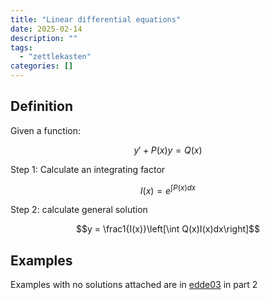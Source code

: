 ```yaml
---
title: "Linear differential equations"
date: 2025-02-14
description: ""
tags: 
  - "zettlekasten"
categories: []
---
```


## Definition

Given a function:

$$y' + P(x)y = Q(x)$$

Step 1: Calculate an integrating factor

$$I(x) = e^{\int P(x)dx}$$

Step 2: calculate general solution

$$y = \frac1{I(x)}\left[\int Q(x)I(x)dx\right]$$

## Examples

Examples with no solutions attached are in [edde03](../UNI/y2/EDDE-DifferentialMaths/Lectures/edde03.pdf) in part 2

